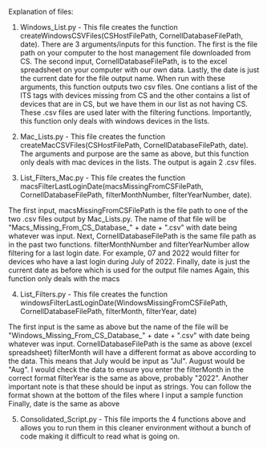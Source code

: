 Explanation of files:

1. Windows_List.py - This file creates the function createWindowsCSVFiles(CSHostFilePath, CornellDatabaseFilePath, date). 
There are 3 arguments/inputs for this function. The first is the file path on your computer to the host management file downloaded from CS. 
The second input, CornellDatabaseFilePath, is to the excel spreadsheet on your computer with our own data. Lastly, the date is just the current date for the file output name.
When run with these arguments, this function outputs two csv files. One contians a list of the ITS tags with devices missing from CS and the other contains a list of devices that are in CS, but we have them in our list as not having CS.
These .csv files are used later with the filtering functions.
Importantly, this function only deals with windows devices in the lists.

2. Mac_Lists.py - This file creates the function createMacCSVFiles(CSHostFilePath, CornellDatabaseFilePath, date).
The arguments and purpose are the same as above, but this function only deals with mac devices in the lists.
The output is again 2 .csv files.

3. List_Filters_Mac.py - This file creates the function macsFilterLastLoginDate(macsMissingFromCSFilePath, CornellDatabaseFilePath, filterMonthNumber, filterYearNumber, date).

The first input, macsMissingFromCSFilePath is the file path to one of the two .csv files output by Mac_Lists.py. The name of that file will be "Macs_Missing_From_CS_Database_" + date + ".csv" with date being whatever was input.
Next, CornellDatabaseFilePath is the same file path as in the past two functions.
filterMonthNumber and filterYearNumber allow filtering for a last login date. For example, 07 and 2022 would filter for devices who have a last login during July of 2022.
Finally, date is just the current date as before which is used for the output file names
Again, this function only deals with the macs

4. List_Filters.py - This file creates the function windowsFilterLastLoginDate(WindowsMissingFromCSFilePath, CornellDatabaseFilePath, filterMonth, filterYear, date)

The first input is the same as above but the name of the file will be "Windows_Missing_From_CS_Database_" + date + ".csv" with date being whatever was input.
CornellDatabaseFilePath is the same as above (excel spreadsheet)
filterMonth will have a different format as above according to the data. This means that July would be input as "Jul". August would be "Aug". I would check the data to ensure you enter the filterMonth in the correct format
filterYear is the same as above, probably "2022". Another important note is that these should be input as strings. You can follow the format shown at the bottom of the files where I input a sample function
Finally, date is the same as above

5. Consolidated_Script.py - This file imports the 4 functions above and allows you to run them in this cleaner environment without a bunch of code making it difficult to read what is going on.

